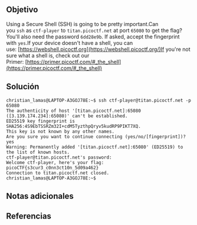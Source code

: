 ## Objetivo
Using a Secure Shell (SSH) is going to be pretty important.Can you `ssh` as `ctf-player` to `titan.picoctf.net` at port `65080` to get the flag?You'll also need the password `6dd28e9b`. If asked, accept the fingerprint with `yes`.If your device doesn't have a shell, you can use: [https://webshell.picoctf.org](https://webshell.picoctf.org/)If you're not sure what a shell is, check out our Primer: [https://primer.picoctf.com/#_the_shell](https://primer.picoctf.com/#_the_shell)

## Solución
```
christian_lamas@LAPTOP-A3GOJ78E:~$ ssh ctf-player@titan.picoctf.net -p 65080
The authenticity of host '[titan.picoctf.net]:65080 ([3.139.174.234]:65080)' can't be established.
ED25519 key fingerprint is SHA256:4S9EbTSSRZm32I+cdM5TyzthpQryv5kudRP9PIKT7XQ.
This key is not known by any other names.
Are you sure you want to continue connecting (yes/no/[fingerprint])? yes
Warning: Permanently added '[titan.picoctf.net]:65080' (ED25519) to the list of known hosts.
ctf-player@titan.picoctf.net's password:
Welcome ctf-player, here's your flag: picoCTF{s3cur3_c0nn3ct10n_5d09a462}
Connection to titan.picoctf.net closed.
christian_lamas@LAPTOP-A3GOJ78E:~$
```
## Notas adicionales

## Referencias